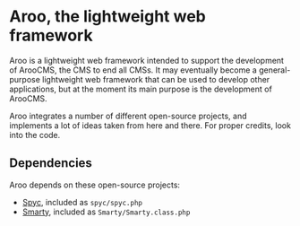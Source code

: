 Aroo, the lightweight web framework
===================================

Aroo is a lightweight web framework intended to support the development of
ArooCMS, the CMS to end all CMSs. It may eventually become a general-purpose
lightweight web framework that can be used to develop other applications, but
at the moment its main purpose is the development of ArooCMS.

Aroo integrates a number of different open-source projects, and implements a
lot of ideas taken from here and there. For proper credits, look into the code.

Dependencies
-----------

Aroo depends on these open-source projects:

* [Spyc](https://code.google.com/p/spyc/), included as `spyc/spyc.php`
* [Smarty](http://www.smarty.net/), included as `Smarty/Smarty.class.php`
